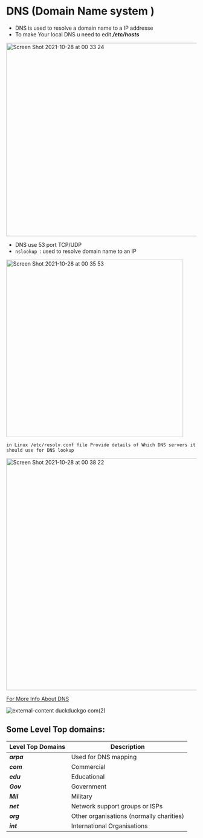 # DNS (Domain Name system )

* DNS is used to resolve a domain name to a IP addresse  
* To make Your local DNS u need to edit ***/etc/hosts***

<img width="510" alt="Screen Shot 2021-10-28 at 00 33 24" src="https://user-images.githubusercontent.com/92652606/139156951-53ac5aa6-1f42-439c-8e7e-89be6794d466.png">

* DNS use 53 port TCP/UDP 
* ```nslookup ```: used to resolve domain name to an IP 

<img width="468" alt="Screen Shot 2021-10-28 at 00 35 53" src="https://user-images.githubusercontent.com/92652606/139157150-b242f21b-724e-4c01-81ed-a611234facba.png">

```in Linux /etc/resolv.conf file Provide details of Which DNS servers it should use for DNS lookup ```

<img width="612" alt="Screen Shot 2021-10-28 at 00 38 22" src="https://user-images.githubusercontent.com/92652606/139157499-53bc3bfc-1257-4586-b6d1-928244df9c85.png">

[ For More Info About DNS ](https://code.tutsplus.com/tutorials/an-introduction-to-learning-and-using-dns-records--cms-24704)



![external-content duckduckgo com(2)](https://user-images.githubusercontent.com/92652606/139157713-b178a9f3-51d5-40b2-837d-10c1427413d6.png)

<h2>Some Level Top domains:</h2>

| Level Top Domains | Description |
|-------------------|------------|
|***arpa*** | Used for DNS mapping|
|***com*** | Commercial |
|***edu*** | Educational |
|***Gov*** | Government |
|***Mil*** | Military |
|***net*** | Network support groups or ISPs |
|***org*** | Other organisations (normally charities)|
|***int*** | International Organisations |


